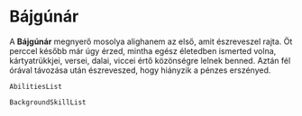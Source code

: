 # Bájgúnár

A **Bájgúnár** megnyerő mosolya alighanem az első, amit észreveszel rajta. Öt perccel később már úgy érzed, mintha egész életedben ismerted volna, kártyatrükkjei, versei, dalai, viccei értő közönségre lelnek benned. Aztán fél órával távozása után észreveszed, hogy hiányzik a pénzes erszényed.

`AbilitiesList`

`BackgroundSkillList`
